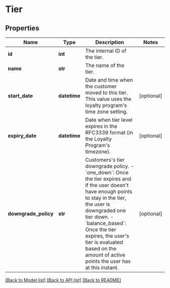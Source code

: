 # Tier

## Properties
Name | Type | Description | Notes
------------ | ------------- | ------------- | -------------
**id** | **int** | The internal ID of the tier. | 
**name** | **str** | The name of the tier. | 
**start_date** | **datetime** | Date and time when the customer moved to this tier. This value uses the loyalty program&#39;s time zone setting. | [optional] 
**expiry_date** | **datetime** | Date when tier level expires in the RFC3339 format (in the Loyalty Program&#39;s timezone). | [optional] 
**downgrade_policy** | **str** | Customers&#39;s tier downgrade policy. - &#x60;one_down&#x60;: Once the tier expires and if the user doesn&#39;t have enough points to stay in the tier, the user is downgraded one tier down. - &#x60;balance_based&#x60;: Once the tier expires, the user&#39;s tier is evaluated based on the amount of active points the user has at this instant.  | [optional] 

[[Back to Model list]](../README.md#documentation-for-models) [[Back to API list]](../README.md#documentation-for-api-endpoints) [[Back to README]](../README.md)


